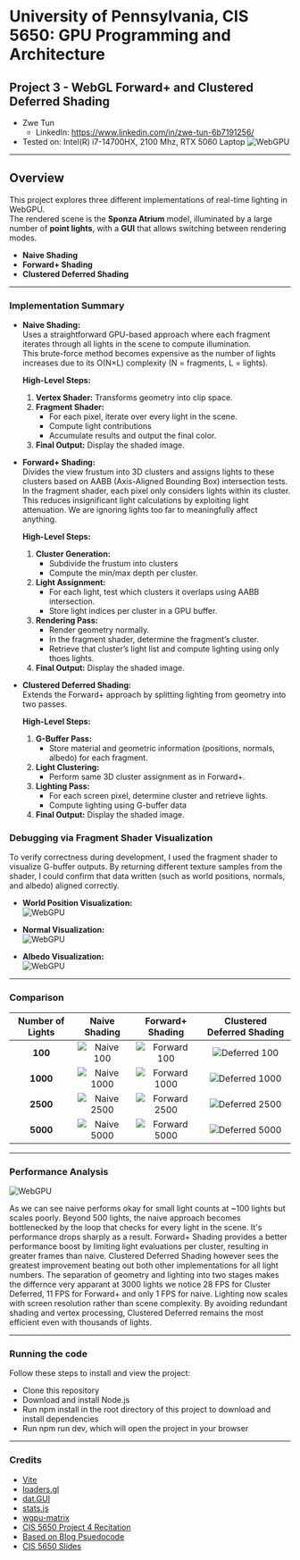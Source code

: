 # University of Pennsylvania, CIS 5650: GPU Programming and Architecture
## Project 3 - WebGL Forward+ and Clustered Deferred Shading

* Zwe Tun
  * LinkedIn: https://www.linkedin.com/in/zwe-tun-6b7191256/
* Tested on: Intel(R) i7-14700HX, 2100 Mhz, RTX 5060 Laptop
![WebGPU](img/cover4.gif)


---

## Overview  
This project explores three different implementations of real-time lighting in WebGPU.  
The rendered scene is the **Sponza Atrium** model, illuminated by a large number of **point lights**, with a **GUI** that allows switching between rendering modes.

- **Naive Shading**  
- **Forward+ Shading**  
- **Clustered Deferred Shading**  

---

### Implementation Summary  

- **Naive Shading:**  
  Uses a straightforward GPU-based approach where each fragment iterates through all lights in the scene to compute illumination.  
  This brute-force method becomes expensive as the number of lights increases due to its O(N×L) complexity (N = fragments, L = lights).

  **High-Level Steps:**  
  1. **Vertex Shader:** Transforms geometry into clip space.  
  2. **Fragment Shader:**  
     - For each pixel, iterate over every light in the scene.  
     - Compute light contributions  
     - Accumulate results and output the final color.  
  3. **Final Output:** Display the shaded image.  


- **Forward+ Shading:**  
  Divides the view frustum into 3D clusters and assigns lights to these clusters based on AABB (Axis-Aligned Bounding Box) intersection tests.  
  In the fragment shader, each pixel only considers lights within its cluster. This reduces insignificant light calculations by exploiting light attenuation. We are ignoring lights too far to meaningfully affect anything.

  **High-Level Steps:**  
  1. **Cluster Generation:**  
     - Subdivide the frustum into clusters
     - Compute the min/max depth per cluster.  
  2. **Light Assignment:**  
     - For each light, test which clusters it overlaps using AABB intersection.  
     - Store light indices per cluster in a GPU buffer.  
  3. **Rendering Pass:**  
     - Render geometry normally.  
     - In the fragment shader, determine the fragment’s cluster.  
     - Retrieve that cluster’s light list and compute lighting using only thoes lights.  
  4. **Final Output:** Display the shaded image.  


- **Clustered Deferred Shading:**  
  Extends the Forward+ approach by splitting lighting from geometry into two passes.  

  **High-Level Steps:**  
  1. **G-Buffer Pass:**  
     - Store material and geometric information (positions, normals, albedo) for each fragment.  
  2. **Light Clustering:**  
     - Perform same 3D cluster assignment as in Forward+.  
  3. **Lighting Pass:**  
     - For each screen pixel, determine cluster and retrieve lights.  
     - Compute lighting  using G-buffer data 
  4. **Final Output:** Display the shaded image.  

 ### Debugging via Fragment Shader Visualization  

To verify correctness during development, I used the fragment shader to visualize G-buffer outputs. By returning different texture samples from the shader, I could confirm that data written (such as world positions, normals, and albedo) aligned correctly.

- **World Position Visualization:**  
![WebGPU](img/debugWorld2.png)

- **Normal Visualization:**  
![WebGPU](img/debugNormals.png)

- **Albedo Visualization:**  
![WebGPU](img/debugAlbedo2.png)

---

### Comparison  

| Number of Lights | Naive Shading | Forward+ Shading | Clustered Deferred Shading |
|:--------:|:--------------:|:----------------:|:---------------------------:|
| **100**  | ![Naive 100](img/naive100.gif) | ![Forward 100](img/forward100.gif) | ![Deferred 100](img/deferred100.gif) |
| **1000** | ![Naive 1000](img/naive1000.gif) | ![Forward 1000](img/forward1000.gif) | ![Deferred 1000](img/deferred1000.gif) |
| **2500** | ![Naive 2500](img/naive2500.gif) | ![Forward 2500](img/forward2500.gif) | ![Deferred 2500](img/deferred2500.gif) |
| **5000** | ![Naive 5000](img/naive5000.gif) | ![Forward 5000](img/forward5000.gif) | ![Deferred 5000](img/deferred5000.gif) |


---

### Performance Analysis  
![WebGPU](img/renderPerf.png)


As we can see naive performs okay for small light counts at ~100 lights but scales poorly. Beyond 500 lights, the naive approach becomes bottlenecked by the loop that checks for every light in the scene. It's performance drops sharply as a result. Forward+ Shading provides a better performance boost by limiting light evaluations per cluster, resulting in greater frames than naive. Clustered Deferred Shading however sees the greatest improvement beating out both other implementations for all light numbers. The separation of geometry and lighting into two stages makes the differnce very apparant at 3000 lights we notice 28 FPS for Cluster Deferred, 11 FPS for Forward+ and only 1 FPS for naive. Lighting now scales with screen resolution rather than scene complexity. By avoiding redundant shading and vertex processing, Clustered Deferred remains the most efficient even with thousands of lights.


---


### Running the code
Follow these steps to install and view the project:

- Clone this repository
- Download and install Node.js
- Run npm install in the root directory of this project to download and install dependencies
- Run npm run dev, which will open the project in your browser

---

### Credits

- [Vite](https://vitejs.dev/)
- [loaders.gl](https://loaders.gl/)
- [dat.GUI](https://github.com/dataarts/dat.gui)
- [stats.js](https://github.com/mrdoob/stats.js)
- [wgpu-matrix](https://github.com/greggman/wgpu-matrix)
- [CIS 5650 Project 4 Recitation](https://docs.google.com/presentation/d/11T1bZ957AxEqSZMceZLIluE1KLHWXfCSI5heN5Y8g28/edit?slide=id.p#slide=id.p)
- [Based on Blog Psuedocode](https://www.aortiz.me/2018/12/21/CG.html#part-2)
- [CIS 5650 Slides](https://docs.google.com/presentation/d/1LJVo46C-LQcgaomN_EPBc33yc2ycXruN/edit?slide=id.p1#slide=id.p1)
